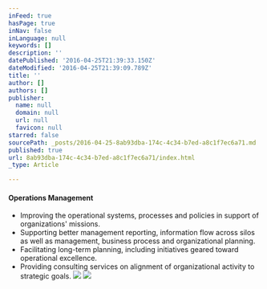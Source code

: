```yaml
---
inFeed: true
hasPage: true
inNav: false
inLanguage: null
keywords: []
description: ''
datePublished: '2016-04-25T21:39:33.150Z'
dateModified: '2016-04-25T21:39:09.789Z'
title: ''
author: []
authors: []
publisher:
  name: null
  domain: null
  url: null
  favicon: null
starred: false
sourcePath: _posts/2016-04-25-8ab93dba-174c-4c34-b7ed-a8c1f7ec6a71.md
published: true
url: 8ab93dba-174c-4c34-b7ed-a8c1f7ec6a71/index.html
_type: Article

---
```

#### Operations Management

* Improving the operational systems, processes and policies in support of organizations' missions.
* Supporting better management reporting, information flow across silos as well as management, business process and organizational planning.
* Facilitating long-term planning, including initiatives geared toward operational excellence.
* Providing consulting services on alignment of organizational activity to strategic goals.
![](https://the-grid-user-content.s3-us-west-2.amazonaws.com/fb1cfcde-c827-4542-8974-cc1182c61c67.jpg)
![](https://the-grid-user-content.s3-us-west-2.amazonaws.com/e44e0704-ebf7-4b3d-8578-b291a8fed0a9.jpg)